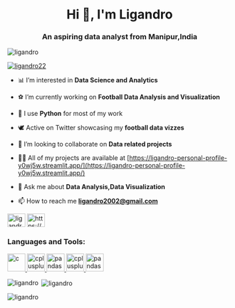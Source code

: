 
<h1 align="center">Hi 👋, I'm Ligandro</h1>
<h3 align="center">An aspiring data analyst from Manipur,India</h3>

<p align="left"> <img src="https://komarev.com/ghpvc/?username=ligandro&label=Profile%20views&color=0e75b6&style=flat" alt="ligandro" /> </p>

<p align="left"> <a href="https://twitter.com/ligandro22" target="blank"><img src="https://img.shields.io/twitter/follow/ligandro22?logo=twitter&style=for-the-badge" alt="ligandro22" /></a> </p>

- 📊 I’m interested in **Data Science and Analytics**

- ⚽️ I’m currently working on **Football Data Analysis and Visualization**

- 🐍 I use **Python** for most of my work

- 🕊 Active on Twitter showcasing my **football data vizzes**

- 👯 I’m looking to collaborate on **Data related projects**

- 👨‍💻 All of my projects are available at [https://ligandro-personal-profile-y0wj5w.streamlit.app/](https://ligandro-personal-profile-y0wj5w.streamlit.app/)

- 💬 Ask me about **Data Analysis,Data Visualization**

- 📫 How to reach me **ligandro2002@gmail.com**


<p align="left">
<a href="https://twitter.com/ligandro22" target="blank"><img align="center" src="https://raw.githubusercontent.com/rahuldkjain/github-profile-readme-generator/master/src/images/icons/Social/twitter.svg" alt="ligandro22" height="30" width="40" /></a>
<a href="https://linkedin.com/in/https://www.linkedin.com/in/ligandro-yumnam-631277218/" target="blank"><img align="center" src="https://raw.githubusercontent.com/rahuldkjain/github-profile-readme-generator/master/src/images/icons/Social/linked-in-alt.svg" alt="https://www.linkedin.com/in/ligandro-yumnam-631277218/" height="30" width="40" /></a>
</p>

<h3 align="left">Languages and Tools:</h3>
<p align="left"> <a href="https://www.cprogramming.com/" target="_blank" rel="noreferrer"> <img src="https://upload.wikimedia.org/wikipedia/commons/thumb/1/18/ISO_C%2B%2B_Logo.svg/1822px-ISO_C%2B%2B_Logo.svg.png" alt="c" width="40" height="40"/> </a> <a href="https://www.w3schools.com/cpp/" target="_blank" rel="noreferrer"> <img src="https://upload.wikimedia.org/wikipedia/commons/thumb/1/18/C_Programming_Language.svg/695px-C_Programming_Language.svg.png" alt="cplusplus" width="40" height="40"/> </a> <a href="https://pandas.pydata.org/" target="_blank" rel="noreferrer"> <img src="https://upload.wikimedia.org/wikipedia/commons/thumb/e/ed/Pandas_logo.svg/2560px-Pandas_logo.svg.png" alt="pandas" width="40" height="40"/> 
</a> <a href="https://www.python.org" target="_blank" rel="noreferrer"> <img src="https://s3.dualstack.us-east-2.amazonaws.com/pythondotorg-assets/media/community/logos/python-logo-only.png" alt="cplusplus" width="40" height="40"/> </a> <a href="https://seaborn.pydata.org/" target="_blank" rel="noreferrer"> <img src="https://seaborn.pydata.org/_images/logo-mark-lightbg.svg" alt="pandas" width="40" height="40"/>  </a> </p>


<p><img align="left" src="https://github-readme-stats.vercel.app/api/top-langs?username=ligandro&show_icons=true&locale=en&layout=compact" alt="ligandro" /></p>

<p>&nbsp;<img align="center" src="https://github-readme-stats.vercel.app/api?username=ligandro&show_icons=true&locale=en" alt="ligandro" /></p>

<p><img align="center" src="https://github-readme-streak-stats.herokuapp.com/?user=ligandro&" alt="ligandro" /></p>

